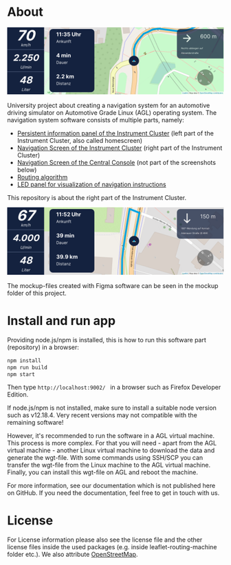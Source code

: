 # About

![preview](readme_files/preview8.png)


University project about creating a navigation system for an automotive driving simulator on Automotive Grade Linux (AGL) operating system. 
The navigation system software consists of multiple parts, namely:


- [Persistent information panel of the Instrument Cluster](https://github.com/FabianGermany/Homescreen-Instrument-Cluster) (left part of the Instrument Cluster, also called homescreen)
- [Navigation Screen of the Instrument Cluster](https://github.com/FabianGermany/Navigation-System-Instrument-Cluster) (right part of the Instrument Cluster)
- [Navigation Screen of the Central Console](https://github.com/philipnglr/agl-html5-navigation) (not part of the screenshots below)
- [Routing algorithm](https://github.com/SebEckl/agl-service-routing.git)
- [LED panel for visualization of navigation instructions](https://github.com/mueller-kai/Arduino_LedCode-for-Driving-Simulator)

This repository is about the right part of the Instrument Cluster.

![preview](readme_files/preview3.png)


The mockup-files created with Figma software can be seen in the mockup folder of this project.


# Install and run app

Providing node.js/npm is installed, this is how to run this software part (repository) in a browser:
```
npm install
npm run build
npm start
```
Then type 
```http://localhost:9002/ ```
in a browser such as Firefox Developer Edition.

If node.js/npm is not installed, make sure to install a suitable node version such as v12.18.4. Very recent versions may not compatible with the remaining software!

However, it's recommended to run the software in a AGL virtual machine. This process is more complex. For that you will need - apart from the AGL virtual machine - another Linux virtual machine to download the data and generate the wgt-file. With some commands using SSH/SCP you can transfer the wgt-file from the Linux machine to the AGL virtual machine. Finally, you can install this wgt-file on AGL and reboot the machine. 

For more information, see our documentation which is not published here on GitHub. If you need the documentation, feel free to get in touch with us.



# License
For License information please also see the license file and the other license files inside the used packages (e.g. inside leaflet-routing-machine folder etc.). We also attribute [OpenStreetMap](https://www.openstreetmap.org/copyright/en).

